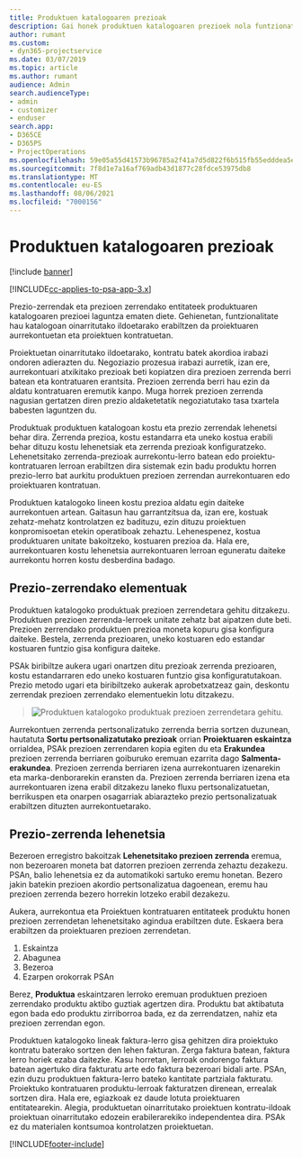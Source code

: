 ```yaml
---
title: Produktuen katalogoaren prezioak
description: Gai honek produktuen katalogoaren prezioek nola funtzionatzen duten informazioa eskaintzen du Dynamics 365 Project Service Automation-en (PSA).
author: rumant
ms.custom:
- dyn365-projectservice
ms.date: 03/07/2019
ms.topic: article
ms.author: rumant
audience: Admin
search.audienceType:
- admin
- customizer
- enduser
search.app:
- D365CE
- D365PS
- ProjectOperations
ms.openlocfilehash: 59e05a55d41573b96785a2f41a7d5d822f6b515fb55edddea5ef1862b7694a1b
ms.sourcegitcommit: 7f8d1e7a16af769adb43d1877c28fdce53975db8
ms.translationtype: MT
ms.contentlocale: eu-ES
ms.lasthandoff: 08/06/2021
ms.locfileid: "7000156"
---
```

# <a name="product-catalog-pricing"></a>Produktuen katalogoaren prezioak 

[!include [banner](../includes/psa-now-project-operations.md)]

[!INCLUDE[cc-applies-to-psa-app-3.x](../includes/cc-applies-to-psa-app-3x.md)]


Prezio-zerrendak eta prezioen zerrendako entitateek produktuaren katalogoaren prezioei laguntza ematen diete. Gehienetan, funtzionalitate hau katalogoan oinarritutako ildoetarako erabiltzen da proiektuaren aurrekontuetan eta proiektuen kontratuetan.

Proiektuetan oinarritutako ildoetarako, kontratu batek akordioa irabazi ondoren adierazten du. Negoziazio prozesua irabazi aurretik, izan ere, aurrekontuari atxikitako prezioak beti kopiatzen dira prezioen zerrenda berri batean eta kontratuaren erantsita. Prezioen zerrenda berri hau ezin da aldatu kontratuaren eremutik kanpo. Muga horrek prezioen zerrenda nagusian gertatzen diren prezio aldaketetatik negoziatutako tasa txartela babesten laguntzen du.

Produktuak produktuen katalogoan kostu eta prezio zerrendak lehenetsi behar dira. Zerrenda prezioa, kostu estandarra eta uneko kostua erabili behar dituzu kostu lehenetsiak eta zerrenda prezioak konfiguratzeko. Lehenetsitako zerrenda-prezioak aurrekontu-lerro batean edo proiektu-kontratuaren lerroan erabiltzen dira sistemak ezin badu produktu horren prezio-lerro bat aurkitu produktuen prezioen zerrendan aurrekontuaren edo proiektuaren kontratuan.

Produktuen katalogoko lineen kostu prezioa aldatu egin daiteke aurrekontuen artean. Gaitasun hau garrantzitsua da, izan ere, kostuak zehatz-mehatz kontrolatzen ez badituzu, ezin dituzu proiektuen konpromisoetan etekin operatiboak zehaztu. Lehenespenez, kostua produktuaren unitate bakoitzeko, kostuaren prezioa da. Hala ere, aurrekontuaren kostu lehenetsia aurrekontuaren lerroan eguneratu daiteke aurrekontu horren kostu desberdina badago.

## <a name="price-list-items"></a>Prezio-zerrendako elementuak

Produktuen katalogoko produktuak prezioen zerrendetara gehitu ditzakezu. Produktuen prezioen zerrenda-lerroek unitate zehatz bat aipatzen dute beti. Prezioen zerrendako produktuen prezioa moneta kopuru gisa konfigura daiteke. Bestela, zerrenda prezioaren, uneko kostuaren edo estandar kostuaren funtzio gisa konfigura daiteke.

PSAk biribiltze aukera ugari onartzen ditu prezioak zerrenda prezioaren, kostu estandarraren edo uneko kostuaren funtzio gisa konfiguratutakoan. Prezio metodo ugari eta biribiltzeko aukerak aprobetxatzeaz gain, deskontu zerrendak prezioen zerrendako elementuekin lotu ditzakezu. 

> ![Produktuen katalogoko produktuak prezioen zerrendetara gehitu.](media/basic-guide-16.png)

Aurrekontuen zerrenda pertsonalizatuko zerrenda berria sortzen duzunean, hautatuta **Sortu pertsonalizatutako prezioak** orrian **Proiektuaren eskaintza** orrialdea, PSAk prezioen zerrendaren kopia egiten du eta **Erakundea** prezioen zerrenda berriaren goiburuko eremuan ezarrita dago **Salmenta-erakundea**. Prezioen zerrenda berriaren izena aurrekontuaren izenarekin eta marka-denborarekin eransten da. Prezioen zerrenda berriaren izena eta aurrekontuaren izena erabil ditzakezu laneko fluxu pertsonalizatuetan, berrikuspen eta onarpen osagarriak abiarazteko prezio pertsonalizatuak erabiltzen dituzten aurrekontuetarako.

 
## <a name="default-product-price-list"></a>Prezio-zerrenda lehenetsia
Bezeroen erregistro bakoitzak **Lehenetsitako prezioen zerrenda** eremua, non bezeroaren moneta bat datorren prezioen zerrenda zehaztu dezakezu. PSAn, balio lehenetsia ez da automatikoki sartuko eremu honetan. Bezero jakin batekin prezioen akordio pertsonalizatua dagoenean, eremu hau prezioen zerrenda bezero horrekin lotzeko erabil dezakezu.

Aukera, aurrekontua eta Proiektuen kontratuaren entitateek produktu honen prezioen zerrendetan lehenetsitako agindua erabiltzen dute. Eskaera bera erabiltzen da proiektuaren prezioen zerrendetan.

1.  Eskaintza
2.  Abagunea
3.  Bezeroa
4.  Ezarpen orokorrak PSAn

Berez, **Produktua** eskaintzaren lerroko eremuan produktuen prezioen zerrendako produktu aktibo guztiak agertzen dira. Produktu bat aktibatuta egon bada edo produktu zirriborroa bada, ez da zerrendatzen, nahiz eta prezioen zerrendan egon. 

Produktuen katalogoko lineak faktura-lerro gisa gehitzen dira proiektuko kontratu baterako sortzen den lehen fakturan. Zerga faktura batean, faktura lerro horiek ezaba daitezke. Kasu horretan, lerroak ondorengo faktura batean agertuko dira fakturatu arte edo faktura bezeroari bidali arte. PSAn, ezin duzu produktuen faktura-lerro bateko kantitate partziala fakturatu. Proiektuko kontratuaren produktu-lerroak fakturatzen direnean, errealak sortzen dira. Hala ere, egiazkoak ez daude lotuta proiektuaren entitatearekin. Alegia, produktuetan oinarritutako proiektuen kontratu-ildoak proiektuan oinarritutako edozein erabilerarekiko independentea dira. PSAk ez du materialen kontsumoa kontrolatzen proiektuetan.


[!INCLUDE[footer-include](../includes/footer-banner.md)]